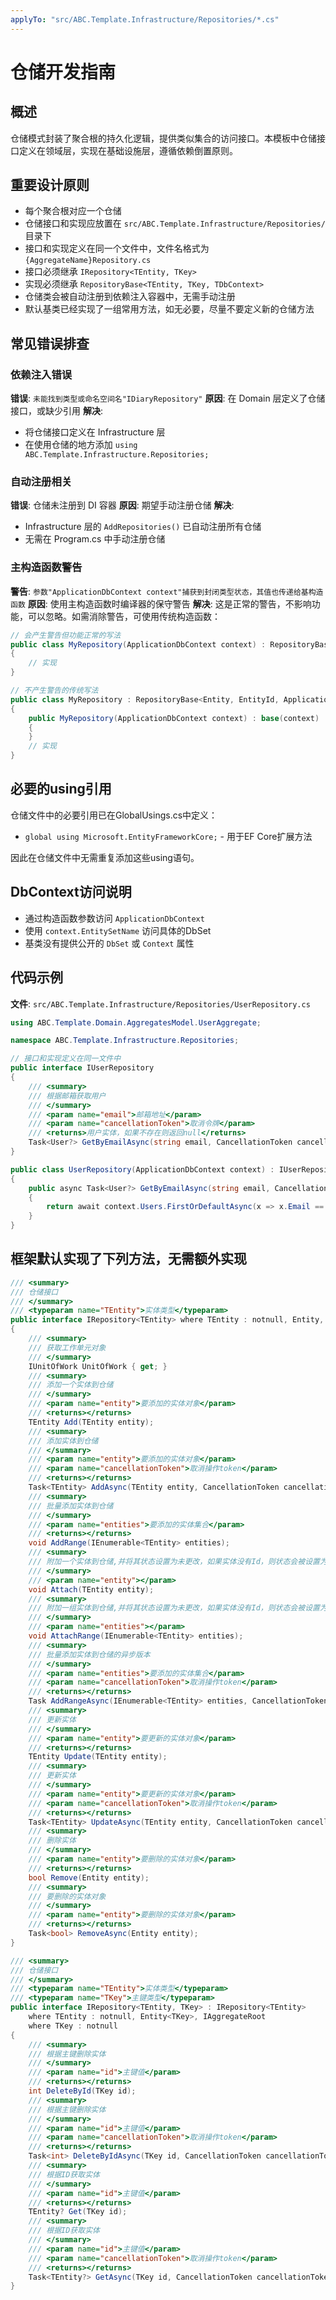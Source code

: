 ```yaml
---
applyTo: "src/ABC.Template.Infrastructure/Repositories/*.cs"
---
```


# 仓储开发指南

## 概述

仓储模式封装了聚合根的持久化逻辑，提供类似集合的访问接口。本模板中仓储接口定义在领域层，实现在基础设施层，遵循依赖倒置原则。

## 重要设计原则

- 每个聚合根对应一个仓储
- 仓储接口和实现应放置在 `src/ABC.Template.Infrastructure/Repositories/` 目录下
- 接口和实现定义在同一个文件中，文件名格式为 `{AggregateName}Repository.cs`
- 接口必须继承 `IRepository<TEntity, TKey>`
- 实现必须继承 `RepositoryBase<TEntity, TKey, TDbContext>`
- 仓储类会被自动注册到依赖注入容器中，无需手动注册
- 默认基类已经实现了一组常用方法，如无必要，尽量不要定义新的仓储方法

## 常见错误排查

### 依赖注入错误
**错误**: `未能找到类型或命名空间名"IDiaryRepository"`
**原因**: 在 Domain 层定义了仓储接口，或缺少引用
**解决**: 
- 将仓储接口定义在 Infrastructure 层
- 在使用仓储的地方添加 `using ABC.Template.Infrastructure.Repositories;`

### 自动注册相关
**错误**: 仓储未注册到 DI 容器
**原因**: 期望手动注册仓储
**解决**: 
- Infrastructure 层的 `AddRepositories()` 已自动注册所有仓储
- 无需在 Program.cs 中手动注册仓储

### 主构造函数警告
**警告**: `参数"ApplicationDbContext context"捕获到封闭类型状态，其值也传递给基构造函数`
**原因**: 使用主构造函数时编译器的保守警告
**解决**: 这是正常的警告，不影响功能，可以忽略。如需消除警告，可使用传统构造函数：
```csharp
// 会产生警告但功能正常的写法
public class MyRepository(ApplicationDbContext context) : RepositoryBase<Entity, EntityId, ApplicationDbContext>(context), IMyRepository
{
    // 实现
}

// 不产生警告的传统写法
public class MyRepository : RepositoryBase<Entity, EntityId, ApplicationDbContext>, IMyRepository
{
    public MyRepository(ApplicationDbContext context) : base(context)
    {
    }
    // 实现
}
```

## 必要的using引用

仓储文件中的必要引用已在GlobalUsings.cs中定义：
- `global using Microsoft.EntityFrameworkCore;` - 用于EF Core扩展方法

因此在仓储文件中无需重复添加这些using语句。

## DbContext访问说明

- 通过构造函数参数访问 `ApplicationDbContext`
- 使用 `context.EntitySetName` 访问具体的DbSet
- 基类没有提供公开的 `DbSet` 或 `Context` 属性

## 代码示例

**文件**: `src/ABC.Template.Infrastructure/Repositories/UserRepository.cs`

```csharp
using ABC.Template.Domain.AggregatesModel.UserAggregate;

namespace ABC.Template.Infrastructure.Repositories;

// 接口和实现定义在同一文件中
public interface IUserRepository
{
    /// <summary>
    /// 根据邮箱获取用户
    /// </summary>
    /// <param name="email">邮箱地址</param>
    /// <param name="cancellationToken">取消令牌</param>
    /// <returns>用户实体，如果不存在则返回null</returns>
    Task<User?> GetByEmailAsync(string email, CancellationToken cancellationToken = default);
}

public class UserRepository(ApplicationDbContext context) : IUserRepository
{
    public async Task<User?> GetByEmailAsync(string email, CancellationToken cancellationToken = default)
    {
        return await context.Users.FirstOrDefaultAsync(x => x.Email == email, cancellationToken);
    }
}
```

## 框架默认实现了下列方法，无需额外实现
```csharp
/// <summary>
/// 仓储接口
/// </summary>
/// <typeparam name="TEntity">实体类型</typeparam>
public interface IRepository<TEntity> where TEntity : notnull, Entity, IAggregateRoot
{
    /// <summary>
    /// 获取工作单元对象
    /// </summary>
    IUnitOfWork UnitOfWork { get; }
    /// <summary>
    /// 添加一个实体到仓储
    /// </summary>
    /// <param name="entity">要添加的实体对象</param>
    /// <returns></returns>
    TEntity Add(TEntity entity);
    /// <summary>
    /// 添加实体到仓储
    /// </summary>
    /// <param name="entity">要添加的实体对象</param>
    /// <param name="cancellationToken">取消操作token</param>
    /// <returns></returns>
    Task<TEntity> AddAsync(TEntity entity, CancellationToken cancellationToken = default);
    /// <summary>
    /// 批量添加实体到仓储
    /// </summary>
    /// <param name="entities">要添加的实体集合</param>
    /// <returns></returns>
    void AddRange(IEnumerable<TEntity> entities);
    /// <summary>
    /// 附加一个实体到仓储,并将其状态设置为未更改，如果实体没有Id，则状态会被设置为Added
    /// </summary>
    /// <param name="entity"></param>
    void Attach(TEntity entity);
    /// <summary>
    /// 附加一组实体到仓储,并将其状态设置为未更改，如果实体没有Id，则状态会被设置为Added
    /// </summary>
    /// <param name="entities"></param>
    void AttachRange(IEnumerable<TEntity> entities);
    /// <summary>
    /// 批量添加实体到仓储的异步版本
    /// </summary>
    /// <param name="entities">要添加的实体集合</param>
    /// <param name="cancellationToken">取消操作token</param>
    /// <returns></returns>
    Task AddRangeAsync(IEnumerable<TEntity> entities, CancellationToken cancellationToken = default);
    /// <summary>
    /// 更新实体
    /// </summary>
    /// <param name="entity">要更新的实体对象</param>
    /// <returns></returns>
    TEntity Update(TEntity entity);
    /// <summary>
    /// 更新实体
    /// </summary>
    /// <param name="entity">要更新的实体对象</param>
    /// <param name="cancellationToken">取消操作token</param>
    /// <returns></returns>
    Task<TEntity> UpdateAsync(TEntity entity, CancellationToken cancellationToken = default);
    /// <summary>
    /// 删除实体
    /// </summary>
    /// <param name="entity">要删除的实体对象</param>
    /// <returns></returns>
    bool Remove(Entity entity);
    /// <summary>
    /// 要删除的实体对象
    /// </summary>
    /// <param name="entity">要删除的实体对象</param>
    /// <returns></returns>
    Task<bool> RemoveAsync(Entity entity);
}

/// <summary>
/// 仓储接口
/// </summary>
/// <typeparam name="TEntity">实体类型</typeparam>
/// <typeparam name="TKey">主键类型</typeparam>
public interface IRepository<TEntity, TKey> : IRepository<TEntity>
    where TEntity : notnull, Entity<TKey>, IAggregateRoot
    where TKey : notnull
{
    /// <summary>
    /// 根据主键删除实体
    /// </summary>
    /// <param name="id">主键值</param>
    /// <returns></returns>
    int DeleteById(TKey id);
    /// <summary>
    /// 根据主键删除实体
    /// </summary>
    /// <param name="id">主键值</param>
    /// <param name="cancellationToken">取消操作token</param>
    /// <returns></returns>
    Task<int> DeleteByIdAsync(TKey id, CancellationToken cancellationToken = default);
    /// <summary>
    /// 根据ID获取实体
    /// </summary>
    /// <param name="id">主键值</param>
    /// <returns></returns>
    TEntity? Get(TKey id);
    /// <summary>
    /// 根据ID获取实体
    /// </summary>
    /// <param name="id">主键值</param>
    /// <param name="cancellationToken">取消操作token</param>
    /// <returns></returns>
    Task<TEntity?> GetAsync(TKey id, CancellationToken cancellationToken = default);
}
```